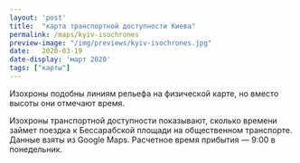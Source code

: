 ```yaml
---
layout: 'post'
title:  "карта транспортной доступности Киева"
permalink: /maps/kyiv-isochrones
preview-image: "/img/previews/kyiv-isochrones.jpg"
date:   2020-03-19
date-display: 'март 2020'
tags: ["карты"] 
---
```


<p>Изохроны подобны линиям рельефа на физической карте, но вместо высоты они отмечают время.</p>
<p>Изохроны транспортной доступности показывают, сколько времени займет поездка к Бессарабской площади на общественном транспорте. Данные взяты из Google Maps. Расчетное время прибытия — 9:00 в понедельник.</p>
<p></p>